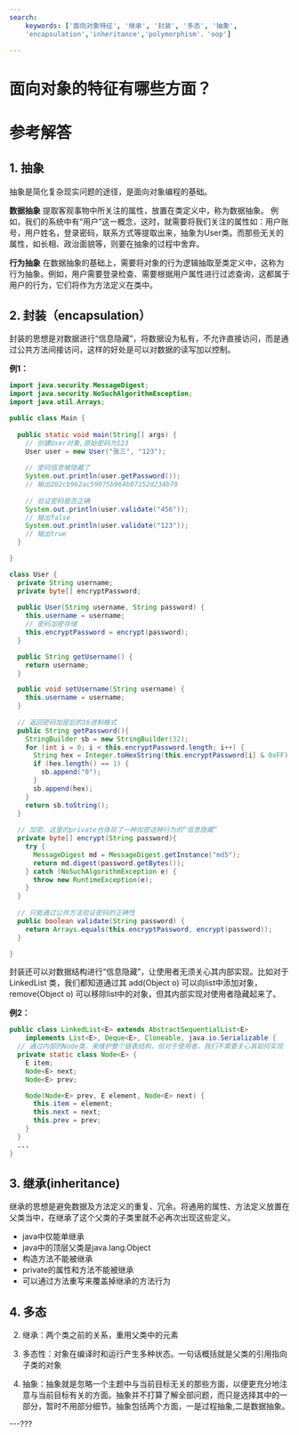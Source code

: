 ```yaml
---
search:
    keywords: ['面向对象特征', '继承', '封装', '多态', '抽象',
    'encapsulation','inheritance','polymorphism'，'oop']

---
```



# 面向对象的特征有哪些方面？

# 参考解答

## 1. 抽象
抽象是简化复杂现实问题的途径，是面向对象编程的基础。

**数据抽象**
提取客观事物中所关注的属性，放置在类定义中，称为数据抽象。
例如，我们的系统中有“用户”这一概念，这时，就需要将我们关注的属性如：用户账号，用户姓名，登录密码，联系方式等提取出来，抽象为User类。而那些无关的属性，如长相、政治面貌等，则要在抽象的过程中舍弃。

**行为抽象**
在数据抽象的基础上，需要将对象的行为逻辑抽取至类定义中，这称为行为抽象。例如，用户需要登录检查、需要根据用户属性进行过滤查询，这都属于用户的行为，它们将作为方法定义在类中。


## 2. 封装（encapsulation）
封装的思想是对数据进行“信息隐藏”，将数据设为私有，不允许直接访问，而是通过公共方法间接访问，这样的好处是可以对数据的读写加以控制。

**例1：**

```java
import java.security.MessageDigest;
import java.security.NoSuchAlgorithmException;
import java.util.Arrays;

public class Main {
  
  public static void main(String[] args) {
    // 创建User对象,原始密码为123
    User user = new User("张三", "123");
    
    // 密码信息被隐藏了
    System.out.println(user.getPassword());
    // 输出202cb962ac59075b964b07152d234b70
    
    // 验证密码是否正确
    System.out.println(user.validate("456"));
    // 输出false
    System.out.println(user.validate("123"));
    // 输出true
  }

}

class User {
  private String username;
  private byte[] encryptPassword;
  
  public User(String username, String password) {
    this.username = username;
    // 密码加密存储
    this.encryptPassword = encrypt(password);
  }

  public String getUsername() {
    return username;
  }

  public void setUsername(String username) {
    this.username = username;
  }
  
  // 返回密码加密后的16进制格式
  public String getPassword(){
    StringBuilder sb = new StringBuilder(32);
    for (int i = 0; i < this.encryptPassword.length; i++) {    
      String hex = Integer.toHexString(this.encryptPassword[i] & 0xFF);    
      if (hex.length() == 1) {    
        sb.append("0");    
      }    
      sb.append(hex);
    }
    return sb.toString();
  }
  
  // 加密，这里的private也体现了一种加密这种行为的“信息隐藏”
  private byte[] encrypt(String password){
    try {
      MessageDigest md = MessageDigest.getInstance("md5");
      return md.digest(password.getBytes());
    } catch (NoSuchAlgorithmException e) {
      throw new RuntimeException(e);
    }
  }
  
  // 只能通过公共方法验证密码的正确性
  public boolean validate(String password) {
    return Arrays.equals(this.encryptPassword, encrypt(password));
  }

}
```

封装还可以对数据结构进行“信息隐藏”，让使用者无须关心其内部实现。比如对于LinkedList 类，我们都知道通过其 add(Object o) 可以向list中添加对象，remove(Object o) 可以移除list中的对象，但其内部实现对使用者隐藏起来了。


**例2：**

```java
public class LinkedList<E> extends AbstractSequentialList<E>
    implements List<E>, Deque<E>, Cloneable, java.io.Serializable {
  // 通过内部的Node类，来维护整个链表结构，但对于使用者，我们不需要关心其如何实现
  private static class Node<E> {
    E item;
    Node<E> next;
    Node<E> prev;

    Node(Node<E> prev, E element, Node<E> next) {
      this.item = element;
      this.next = next;
      this.prev = prev;
    }
  }
  ...
}
```

## 3. 继承(inheritance)
继承的思想是避免数据及方法定义的重复、冗余。将通用的属性、方法定义放置在父类当中，在继承了这个父类的子类里就不必再次出现这些定义。
* java中仅能单继承
* java中的顶层父类是java.lang.Object
* 构造方法不能被继承
* private的属性和方法不能被继承
* 可以通过方法重写来覆盖掉继承的方法行为

## 4. 多态

2. 继承：两个类之前的关系，重用父类中的元素

3. 多态性：对象在编译时和运行产生多种状态。一句话概括就是父类的引用指向子类的对象

4. 抽象：抽象就是忽略一个主题中与当前目标无关的那些方面，以便更充分地注意与当前目标有关的方面。抽象并不打算了解全部问题，而只是选择其中的一部分，暂时不用部分细节。抽象包括两个方面，一是过程抽象,二是数据抽象。

---???



